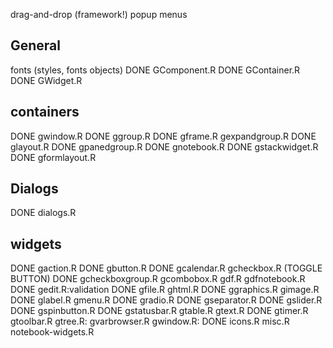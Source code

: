 drag-and-drop (framework!)
popup menus

## General
 fonts (styles, fonts objects)
DONE GComponent.R
DONE GContainer.R
DONE GWidget.R

## containers
DONE gwindow.R
DONE ggroup.R
DONE gframe.R
gexpandgroup.R
DONE glayout.R
DONE gpanedgroup.R
DONE gnotebook.R
DONE gstackwidget.R
DONE gformlayout.R



## Dialogs
DONE  dialogs.R 

## widgets
DONE  gaction.R
DONE gbutton.R
DONE  gcalendar.R
gcheckbox.R (TOGGLE BUTTON)
DONE gcheckboxgroup.R
 gcombobox.R
 gdf.R
gdfnotebook.R
DONE gedit.R:validation
DONE gfile.R
ghtml.R
DONE ggraphics.R
 gimage.R
DONE  glabel.R
 gmenu.R
DONE  gradio.R
DONE gseparator.R
DONE gslider.R
DONE  gspinbutton.R
DONE  gstatusbar.R
 gtable.R
 gtext.R
DONE  gtimer.R
 gtoolbar.R
 gtree.R: 
gvarbrowser.R
 gwindow.R: 
DONE  icons.R
misc.R
notebook-widgets.R

